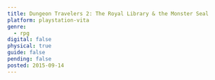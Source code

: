 ```yaml
---
title: Dungeon Travelers 2: The Royal Library & the Monster Seal
platform: playstation-vita
genre:
  - rpg
digital: false
physical: true
guide: false
pending: false
posted: 2015-09-14
---
```

